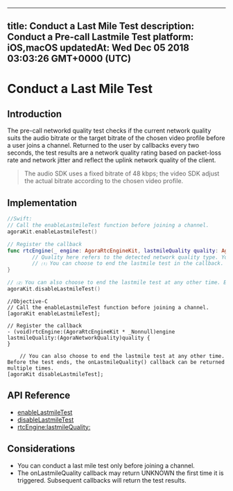
---
title: Conduct a Last Mile Test
description: Conduct a Pre-call Lastmile Test
platform: iOS,macOS
updatedAt: Wed Dec 05 2018 03:03:26 GMT+0000 (UTC)
---
# Conduct a Last Mile Test
## Introduction

The pre-call networkd quality test checks if the current network quality suits the audio bitrate or the target bitrate of the chosen video profile before a user joins a channel. Returned to the user by callbacks every two seconds, the test results are a network quality rating based on packet-loss rate and network jitter and reflect the uplink network quality of the client.

> The audio SDK uses a fixed bitrate of 48 kbps; the video SDK adjust the actual bitrate according to the chosen video profile.



## Implementation

```swift
//Swift:
// Call the enableLastmileTest function before joining a channel. 
agoraKit.enableLastmileTest()

// Register the callback
func rtcEngine(_ engine: AgoraRtcEngineKit, lastmileQuality quality: AgoraNetworkQuality) {
 		// Quality here refers to the detected network quality type. You can use it for the related logics. 
		// ⑴ You can choose to end the lastmile test in the callback. 
}

// ⑵ You can also choose to end the lastmile test at any other time. Before the test ends, the onLastmileQuality() callback can be triggered multiple times. 
agoraKit.disableLastmileTest()
```

```oc
//Objective-C
// Call the enableLastmileTest function before joining a channel. 
[agoraKit enableLastmileTest];

// Register the callback
- (void)rtcEngine:(AgoraRtcEngineKit * _Nonnull)engine lastmileQuality:(AgoraNetworkQuality)quality {
}

	// You can also choose to end the lastmile test at any other time. Before the test ends, the onLastmileQuality() callback can be returned multiple times. 
[agoraKit disableLastmileTest];
```

## API Reference

- [enableLastmileTest](https://docs.agora.io/en/Video/API%20Reference/oc/Classes/AgoraRtcEngineKit.html#//api/name/enableLastmileTest)
- [disableLastmileTest](https://docs.agora.io/en/Video/API%20Reference/oc/Classes/AgoraRtcEngineKit.html#//api/name/disableLastmileTest)
- [rtcEngine:lastmileQuality:](https://docs.agora.io/en/Video/API%20Reference/oc/Protocols/AgoraRtcEngineDelegate.html#//api/name/rtcEngine:lastmileQuality:)

## Considerations

- You can conduct a last mile test only before joining a channel.
- The onLastmileQuality callback may return UNKNOWN the first time it is triggered. Subsequent callbacks will return the test results. 




